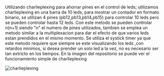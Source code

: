 Utilizando charlieplexing para ahorrar pines en el control de leds;  utilizamos charlieplexing en una barra de 10 leds, para mostrar un contador en formato binario, se utilizan 4 pines (pb12,pb13,pb14,pb15) para controlar 10 leds pero se pueden controlar hasta 12 leds. Con este metodo se pueden controlar n(n+1) siendo "n" el numero de pines utilizados, tambien se emplea un metodo similar a la multiplexacion para dar el efecto de que varios leds estan prendidos en el mismo momento. Se utiliza el systick timer ya que este metodo requiere que siempre se este visualizando los leds ,con retardos minimos, si desea prender un solo led a la vez, no es necesario ser tan extricto en los tiempos. En la imagen del repositorio se puede ver el funcionamiento simple de charlieplexing

![charlieplexing](https://github.com/ericksm248/Curso_STM32_proyectos/assets/147954327/38dc1d2b-b08f-4e1b-b4fc-6de974bf666f)

